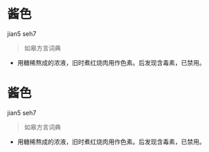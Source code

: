 # 酱色
jian5 seh7
> 如皋方言词典
- 用糖稀熬成的浓液，旧时煮红烧肉用作色素。后发现含毒素，已禁用。

# 酱色
jian5 seh7
> 如皋方言词典
- 用糖稀熬成的浓液，旧时煮红烧肉用作色素。后发现含毒素，已禁用。
